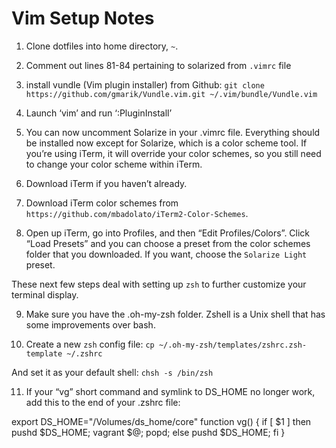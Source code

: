 Vim Setup Notes
===

1. Clone dotfiles into home directory, `~`.

2. Comment out lines 81-84 pertaining to solarized from `.vimrc` file

3. install vundle (Vim plugin installer) from Github: `git clone https://github.com/gmarik/Vundle.vim.git ~/.vim/bundle/Vundle.vim`

4. Launch ‘vim’ and run ‘:PluginInstall’

5. You can now uncomment Solarize in your .vimrc file. Everything should be installed now except for Solarize, which is a color scheme tool. If you’re using iTerm, it will override your color schemes, so you still need to change your color scheme within iTerm.

6. Download iTerm if you haven’t already.

7. Download iTerm color schemes from `https://github.com/mbadolato/iTerm2-Color-Schemes`.

8. Open up iTerm, go into Profiles, and then “Edit Profiles/Colors”. Click “Load Presets” and you can choose a preset from the color schemes folder that you downloaded. If you want, choose the `Solarize Light` preset.

These next few steps deal with setting up `zsh` to further customize your terminal display.

9. Make sure you have the .oh-my-zsh folder. Zshell is a Unix shell that has some improvements over bash.

10. Create a new `zsh` config file: `cp ~/.oh-my-zsh/templates/zshrc.zsh-template ~/.zshrc`

And set it as your default shell: `chsh -s /bin/zsh`

11. If your “vg” short command and symlink to DS_HOME no longer work, add this to the end of your .zshrc file:

export DS_HOME="/Volumes/ds_home/core"
    function vg() {
        if [ $1 ]
        then
            pushd $DS_HOME;
            vagrant $@;
                popd;
         else
                pushd $DS_HOME;
           fi
    }
